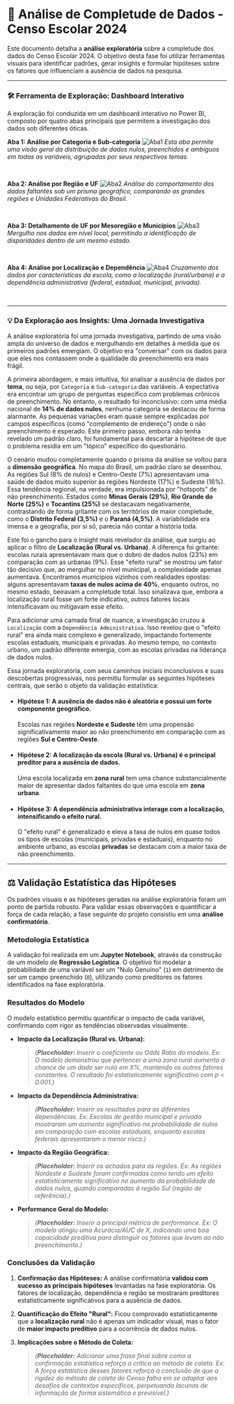 # 🔬 Análise de Completude de Dados - Censo Escolar 2024

Este documento detalha a **análise exploratória** sobre a completude dos dados do Censo Escolar 2024. O objetivo desta fase foi utilizar ferramentas visuais para identificar padrões, gerar insights e formular hipóteses sobre os fatores que influenciam a ausência de dados na pesquisa.

---
### 🛠️ Ferramenta de Exploração: Dashboard Interativo

A exploração foi conduzida em um dashboard interativo no Power BI, composto por quatro abas principais que permitem a investigação dos dados sob diferentes óticas.

**Aba 1: Análise por Categoria e Sub-categoria**
![Aba1](/powerbi/gifs/aba1.gif)
*Esta aba permite uma visão geral da distribuição de dados nulos, preenchidos e ambíguos em todas as variáveis, agrupadas por seus respectivos temas.*

<br>

**Aba 2: Análise por Região e UF**
![Aba2](/powerbi/gifs/aba2.gif)
*Análise do comportamento dos dados faltantes sob um prisma geográfico, comparando as grandes regiões e Unidades Federativas do Brasil.*

<br>

**Aba 3: Detalhamento de UF por Mesoregião e Municípios**
![Aba3](/powerbi/gifs/aba3.gif)
*Mergulho nos dados em nível local, permitindo a identificação de disparidades dentro de um mesmo estado.*

<br>

**Aba 4: Análise por Localização e Dependência**
![Aba4](/powerbi/gifs/aba4.gif)
*Cruzamento dos dados por características da escola, como a localização (rural/urbana) e a dependência administrativa (federal, estadual, municipal, privada).*

<br>

---
### 💡 Da Exploração aos Insights: Uma Jornada Investigativa

A análise exploratória foi uma jornada investigativa, partindo de uma visão ampla do universo de dados e mergulhando em detalhes à medida que os primeiros padrões emergiam. O objetivo era "conversar" com os dados para que eles nos contassem onde a qualidade do preenchimento era mais frágil.

A primeira abordagem, e mais intuitiva, foi analisar a ausência de dados por **tema**, ou seja, por `Categoria` e `Sub-categoria` das variáveis. A expectativa era encontrar um grupo de perguntas específico com problemas crônicos de preenchimento. No entanto, o resultado foi inconclusivo: com uma média nacional de **14% de dados nulos**, nenhuma categoria se destacou de forma alarmante. As pequenas variações eram quase sempre explicadas por campos específicos (como "complemento de endereço") onde o não preenchimento é esperado. Este primeiro passo, embora não tenha revelado um padrão claro, foi fundamental para descartar a hipótese de que o problema residia em um "tópico" específico do questionário.

O cenário mudou completamente quando o prisma da análise se voltou para a **dimensão geográfica**. No mapa do Brasil, um padrão claro se desenhou. As regiões Sul (8% de nulos) e Centro-Oeste (7%) apresentavam uma saúde de dados muito superior às regiões Nordeste (17%) e Sudeste (16%). Essa tendência regional, na verdade, era impulsionada por "hotspots" de não preenchimento. Estados como **Minas Gerais (29%)**, **Rio Grande do Norte (25%)** e **Tocantins (25%)** se destacavam negativamente, contrastando de forma gritante com os territórios de maior completude, como o **Distrito Federal (3,5%)** e o **Paraná (4,5%)**. A variabilidade era imensa e a geografia, por si só, parecia não contar a história toda.

Este foi o gancho para o insight mais revelador da análise, que surgiu ao aplicar o filtro de **Localização (Rural vs. Urbana)**. A diferença foi gritante: escolas rurais apresentavam mais que o dobro de dados nulos (23%) em comparação com as urbanas (9%). Esse "efeito rural" se mostrou um fator tão decisivo que, ao mergulhar no nível municipal, a complexidade apenas aumentava. Encontramos municípios vizinhos com realidades opostas: alguns apresentavam **taxas de nulos acima de 40%**, enquanto outros, no mesmo estado, beiravam a completude total. Isso sinalizava que, embora a localização rural fosse um forte indicativo, outros fatores locais intensificavam ou mitigavam esse efeito.

Para adicionar uma camada final de nuance, a investigação cruzou a `Localização` com a `Dependência Administrativa`. Isso revelou que o "efeito rural" era ainda mais complexo e generalizado, impactando fortemente escolas estaduais, municipais e privadas. Ao mesmo tempo, no contexto urbano, um padrão diferente emergia, com as escolas privadas na liderança de dados nulos.

Essa jornada exploratória, com seus caminhos iniciais inconclusivos e suas descobertas progressivas, nos permitiu formular as seguintes hipóteses centrais, que serão o objeto da validação estatística:

* #### **Hipótese 1: A ausência de dados não é aleatória e possui um forte componente geográfico.**
    Escolas nas regiões **Nordeste e Sudeste** têm uma propensão significativamente maior ao não preenchimento em comparação com as regiões **Sul e Centro-Oeste**.

* #### **Hipótese 2: A localização da escola (Rural vs. Urbana) é o principal preditor para a ausência de dados.**
    Uma escola localizada em **zona rural** tem uma chance substancialmente maior de apresentar dados faltantes do que uma escola em **zona urbana**.

* #### **Hipótese 3: A dependência administrativa interage com a localização, intensificando o efeito rural.**
    O "efeito rural" é generalizado e eleva a taxa de nulos em quase todos os tipos de escolas (municipais, privadas e estaduais), enquanto no ambiente urbano, as escolas **privadas** se destacam com a maior taxa de não preenchimento.

---
## ⚖️ Validação Estatística das Hipóteses

Os padrões visuais e as hipóteses geradas na análise exploratória foram um ponto de partida robusto. Para validar essas observações e quantificar a força de cada relação, a fase seguinte do projeto consistiu em uma **análise confirmatória**.

### Metodologia Estatística
A validação foi realizada em um **Jupyter Notebook**, através da construção de um modelo de **Regressão Logística**. O objetivo foi modelar a probabilidade de uma variável ser um "Nulo Genuíno" (`1`) em detrimento de ser um campo preenchido (`0`), utilizando como preditores os fatores identificados na fase exploratória.

### Resultados do Modelo
O modelo estatístico permitiu quantificar o impacto de cada variável, confirmando com rigor as tendências observadas visualmente.

* **Impacto da Localização (Rural vs. Urbana):**
    > *(**Placeholder:** Inserir o coeficiente ou Odds Ratio do modelo. Ex: O modelo demonstrou que pertencer a uma zona rural aumenta a chance de um dado ser nulo em X%, mantendo os outros fatores constantes. O resultado foi estatisticamente significativo com p < 0.001.)*

* **Impacto da Dependência Administrativa:**
    > *(**Placeholder:** Inserir os resultados para as diferentes dependências. Ex: Escolas de gestão municipal e privada mostraram um aumento significativo na probabilidade de nulos em comparação com escolas estaduais, enquanto escolas federais apresentaram o menor risco.)*

* **Impacto da Região Geográfica:**
    > *(**Placeholder:** Inserir os achados para as regiões. Ex: As regiões Nordeste e Sudeste foram confirmadas como tendo um efeito estatisticamente significativo no aumento da probabilidade de dados nulos, quando comparadas à região Sul (região de referência).)*

* **Performance Geral do Modelo:**
    > *(**Placeholder:** Inserir a principal métrica de performance. Ex: O modelo atingiu uma Acurácia/AUC de X, indicando uma boa capacidade preditiva para distinguir os fatores que levam ao não preenchimento.)*

### Conclusões da Validação
1.  **Confirmação das Hipóteses:** A análise confirmatória **validou com sucesso as principais hipóteses** levantadas na fase exploratória. Os fatores de localização, dependência e região se mostraram preditores estatisticamente significativos para a ausência de dados.

2.  **Quantificação do Efeito "Rural":** Ficou comprovado estatisticamente que a **localização rural** não é apenas um indicador visual, mas o fator de **maior impacto preditivo** para a ocorrência de dados nulos.

3.  **Implicações sobre o Método de Coleta:**
    > *(**Placeholder:** Adicionar uma frase final sobre como a confirmação estatística reforça a crítica ao método de coleta. Ex: A força estatística desses fatores reforça a conclusão de que a rigidez do método de coleta do Censo falha em se adaptar aos desafios de contextos específicos, perpetuando lacunas de informação de forma sistemática e previsível.)*